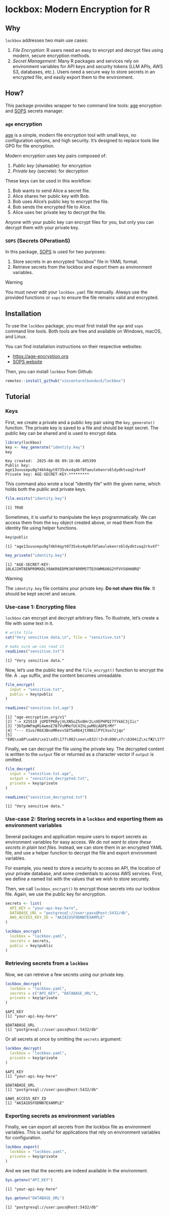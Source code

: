 

# lockbox: Modern Encryption for R

## Why

`lockbox` addresses two main use cases:

1.  *File Encryption*: R users need an easy to encrypt and decrypt files
    using modern, secure encryption methods.
2.  *Secret Management*: Many R packages and services rely on
    environment variables for API keys and security tokens (LLM APIs,
    AWS S3, databases, etc.). Users need a secure way to store secrets
    in an encrypted file, and easily export them to the environment.

## How?

This package provides wrapper to two command line tools:
[age](https://age-encryption.org) encryption and
[SOPS](https://getsops.io/) secrets manager.

### `age` encryption

[age](https://age-encryption.org) is a simple, modern file encryption
tool with small keys, no configuration options, and high security. It’s
designed to replace tools like GPG for file encryption.

Modern encryption uses key pairs composed of:

1.  *Public key* (shareable): for encryption
2.  *Private key* (secrete): for decryption

These keys can be used in this workflow:

1.  Bob wants to send Alice a secret file.
2.  Alice shares her public key with Bob.
3.  Bob uses Alice’s public key to encrypt the file.
4.  Bob sends the encrypted file to Alice.
5.  Alice uses her private key to decrypt the file.

Anyone with your public key can encrypt files for you, but only you can
decrypt them with your private key.

### `SOPS` (Secrets OPerationS)

In this package, [SOPS](https://github.com/mozilla/sops) is used for two
purposes:

1.  Store secrets in an encrypted “lockbox” file in YAML format.
2.  Retrieve secrets from the lockbox and export them as environment
    variables.

> [!WARNING]
>
> You must *never* edit your `lockbox.yaml` file manually. Always use
> the provided functions or `sops` to ensure the file remains valid and
> encrypted.

## Installation

To use the `lockbox` package, you must first install the `age` and
`sops` command line tools. Both tools are free and available on Windows,
macOS, and Linux.

You can find installation instructions on their respective websites:

- <https://age-encryption.org>
- [SOPS website](https://getsops.io/)

Then, you can install `lockbox` from Github:

``` r
remotes::install_github("vincentarelbundock/lockbox")
```

## Tutorial

### Keys

First, we create a private and a public key pair using the
`key_generate()` function. The private key is saved to a file and should
be kept secret. The public key can be shared and is used to encrypt
data.

``` r
library(lockbox)
key <- key_generate("identity.key")
key
```

    Key created:  2025-08-06 09:18:00.405399 
    Public key:  age13uvusepu9g74kh4qyt0735vkx4q4kf8faeulekenrs6ldydktvaq2rkv4f 
    Private key: AGE-SECRET-KEY-********* 

This command also wrote a local “identity file” with the given name,
which holds both the public and private keys.

``` r
file.exists("identity.key")
```

    [1] TRUE

Sometimes, it is useful to manipulate the keys programmatically. We can
access them from the `key` object created above, or read them from the
identity file using helper functions.

``` r
key$public
```

    [1] "age13uvusepu9g74kh4qyt0735vkx4q4kf8faeulekenrs6ldydktvaq2rkv4f"

``` r
key_private("identity.key")
```

    [1] "AGE-SECRET-KEY-10L6J2HT8ENPR9MXDLY0AKR6EDPK36F6RRM5TTD3VWM6U6G2YFVVS6HH8RQ"

> [!WARNING]
>
> The `identity.key` file contains your private key. **Do not share this
> file**. It should be kept secret and secure.

### Use-case 1: Encrypting files

`lockbox` can encrypt and decrypt arbitrary files. To illustrate, let’s
create a file with some text in it.

``` r
# write file
cat("Very sensitive data.\n", file = "sensitive.txt")

# make sure we can read it
readLines("sensitive.txt")
```

    [1] "Very sensitive data."

Now, let’s use the public key and the `file_encrypt()` function to
encrypt the file. A `.age` suffix, and the content becomes unreadable.

``` r
file_encrypt(
  input = "sensitive.txt",
  public = key$public
)

readLines("sensitive.txt.age")
```

    [1] "age-encryption.org/v1"                                                                                                          
    [2] "-> X25519 jUPDTPKRyjVLXN5o25n0Hr2LnXEPHPQI7fYk6C3jIic"                                                                          
    [3] "3bTpHWFmgMi4wmsE7B7VsMMefUC4IhLywMOiADPErMY"                                                                                    
    [4] "--- X1usrR6X3BnoMRevvS8T5eR64jtXN61lPYCXso7zjqo"                                                                                
    [5] "EИQ\xa8P\xa6Xz\xe1\xd5\177\002\xee\x832(!Z<8\006\xfc\0304iZ\xcfЖ2\177\x87\034[$\x9a\xceWz\xbb\xe4\xfc\xa2\xbc\xc5\0054\x84\a^t6"

Finally, we can decrypt the file using the private key. The decrypted
content is written to the `output` file or returned as a character
vector if `output` is omitted.

``` r
file_decrypt(
  input = "sensitive.txt.age",
  output = "sensitive_decrypted.txt",
  private = key$private
)

readLines("sensitive_decrypted.txt")
```

    [1] "Very sensitive data."

### Use-case 2: Storing secrets in a `lockbox` and exporting them as environment variables

Several packages and application require users to export secrets as
environment variables for easy access. *We do not want to store these
secrets in plain text files.* Instead, we can store them in an encrypted
YAML file, and use a helper function to decrypt the file and export
environment variables.

For example, you need to store a security to access an API, the location
of your private database, and some credentials to access AWS services.
First, we define a named list with the values that we wish to store
securely.

Then, we call `lockbox_encrypt()` to encrypt those secrets into our
lockbox file. Again, we use the public key for encryption.

``` r
secrets <- list(
  API_KEY = "your-api-key-here",
  DATABASE_URL = "postgresql://user:pass@host:5432/db",
  AWS_ACCESS_KEY_ID = "AKIAIOSFODNN7EXAMPLE"
)

lockbox_encrypt(
  lockbox = "lockbox.yaml",
  secrets = secrets,
  public = key$public
)
```

### Retrieving secrets from a `lockbox`

Now, we can retreive a few secrets using our private key.

``` r
lockbox_decrypt(
  lockbox = "lockbox.yaml",
  secrets = c("API_KEY", "DATABASE_URL"),
  private = key$private
)
```

    $API_KEY
    [1] "your-api-key-here"

    $DATABASE_URL
    [1] "postgresql://user:pass@host:5432/db"

Or all secrets at once by omitting the `secrets` argument:

``` r
lockbox_decrypt(
  lockbox = "lockbox.yaml",
  private = key$private
)
```

    $API_KEY
    [1] "your-api-key-here"

    $DATABASE_URL
    [1] "postgresql://user:pass@host:5432/db"

    $AWS_ACCESS_KEY_ID
    [1] "AKIAIOSFODNN7EXAMPLE"

### Exporting secrets as environment variables

Finally, we can export all secrets from the lockbox file as environment
variables. This is useful for applications that rely on environment
variables for configuration.

``` r
lockbox_export(
  lockbox = "lockbox.yaml",
  private = key$private
)
```

And we see that the secrets are indeed available in the environment.

``` r
Sys.getenv("API_KEY")
```

    [1] "your-api-key-here"

``` r
Sys.getenv("DATABASE_URL")
```

    [1] "postgresql://user:pass@host:5432/db"
